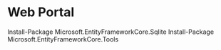 ﻿# Web Portal

Install-Package Microsoft.EntityFrameworkCore.Sqlite
Install-Package Microsoft.EntityFrameworkCore.Tools